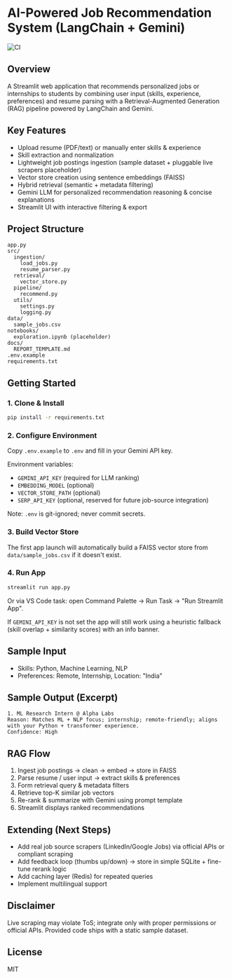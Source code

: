 # AI-Powered Job Recommendation System (LangChain + Gemini)

![CI](https://github.com/Ayush245101/AI-Powered-Job-Recommendation-System-using-LangChain-Gemini/actions/workflows/ci.yml/badge.svg)

## Overview
A Streamlit web application that recommends personalized jobs or internships to students by combining user input (skills, experience, preferences) and resume parsing with a Retrieval-Augmented Generation (RAG) pipeline powered by LangChain and Gemini.

## Key Features
- Upload resume (PDF/text) or manually enter skills & experience
- Skill extraction and normalization
- Lightweight job postings ingestion (sample dataset + pluggable live scrapers placeholder)
- Vector store creation using sentence embeddings (FAISS)
- Hybrid retrieval (semantic + metadata filtering)
- Gemini LLM for personalized recommendation reasoning & concise explanations
- Streamlit UI with interactive filtering & export

## Project Structure
```
app.py
src/
  ingestion/
    load_jobs.py
    resume_parser.py
  retrieval/
    vector_store.py
  pipeline/
    recommend.py
  utils/
    settings.py
    logging.py
data/
  sample_jobs.csv
notebooks/
  exploration.ipynb (placeholder)
docs/
  REPORT_TEMPLATE.md
.env.example
requirements.txt
```

## Getting Started
### 1. Clone & Install
```bash
pip install -r requirements.txt
```

### 2. Configure Environment
Copy `.env.example` to `.env` and fill in your Gemini API key.

Environment variables:
- `GEMINI_API_KEY` (required for LLM ranking)
- `EMBEDDING_MODEL` (optional)
- `VECTOR_STORE_PATH` (optional)
- `SERP_API_KEY` (optional, reserved for future job-source integration)

Note: `.env` is git-ignored; never commit secrets.

### 3. Build Vector Store
The first app launch will automatically build a FAISS vector store from `data/sample_jobs.csv` if it doesn't exist.

### 4. Run App
```bash
streamlit run app.py
```

Or via VS Code task: open Command Palette -> Run Task -> "Run Streamlit App".

If `GEMINI_API_KEY` is not set the app will still work using a heuristic fallback (skill overlap + similarity scores) with an info banner.

## Sample Input
- Skills: Python, Machine Learning, NLP
- Preferences: Remote, Internship, Location: "India"

## Sample Output (Excerpt)
```
1. ML Research Intern @ Alpha Labs
Reason: Matches ML + NLP focus; internship; remote-friendly; aligns with your Python + transformer experience.
Confidence: High
```

## RAG Flow
1. Ingest job postings -> clean -> embed -> store in FAISS
2. Parse resume / user input -> extract skills & preferences
3. Form retrieval query & metadata filters
4. Retrieve top-K similar job vectors
5. Re-rank & summarize with Gemini using prompt template
6. Streamlit displays ranked recommendations

## Extending (Next Steps)
- Add real job source scrapers (LinkedIn/Google Jobs) via official APIs or compliant scraping
- Add feedback loop (thumbs up/down) -> store in simple SQLite + fine-tune rerank logic
- Add caching layer (Redis) for repeated queries
- Implement multilingual support

## Disclaimer
Live scraping may violate ToS; integrate only with proper permissions or official APIs. Provided code ships with a static sample dataset.

## License
MIT
